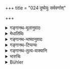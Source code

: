 +++
title = "024 दुष्येयुः सर्ववर्णाश्"

+++

<details><summary>गङ्गानथ-मूलानुवादः</summary>

All the castes would become corrupt, all barriers would be broken through, and there would be disruption among all the regions,—if there were any mistakes in regard to punishment.—(24).
</details>

<details><summary>मेधातिथिः</summary>

**दण्डस्य विभ्रमो** ऽकरणम् अन्यायेन वा करणम् । तस्मिन् सति **सर्ववर्णा दुष्येयुः**, इतरेतरस्त्रीगमनेन संकरप्रवृत्तेः । **सेतवो** मर्यादाः, ताः **सर्वा भिद्येरन्** । सर्वमर्यादापरिलोपः स्याद् इत्य् अर्थः । ब्राह्मणाश् च शूद्रवद् वर्तेरन्, शूद्राश् च ब्राःमणवत् । अतश् च **सर्वलोकप्रकोपः** स्यात् । त्रयो ऽपि लोका इतरेतरं वृष्ट्यातपादिना नोपकुर्युः ॥ ७.२४ ॥
</details>

<details><summary>गङ्गानथ-भाष्यानुवादः</summary>

‘*Mistakes regarding punishment*’—*i.e*., its non-infliction, or its infliction in an unlawful manner. If there were any such, then ‘*all the castes would become corrupt*’; as unrestricted intercourse would lead to a confusion of castes.

‘*Barriers*’— bounds—‘*would be broken through*’;—all restrictions would disappear; *Brāhmaṇas* would behave like *Śūdras* and *Śūdras* like
*Brāhmaṇas*. In this manner ‘*there would be disruption among all
regions*;—*i.e*., the three regions would not help each other by imparting rain, heat and the rest.—(24)
</details>

<details><summary>गङ्गानथ-टिप्पन्यः</summary>

This verse is quoted in *Vīramitrodaya* (Rājanīti, p. 286), which adds the following notes:—‘*Duṣyeyuḥ*’—‘men of the lower castes would have intercourse with women of the higher ones and thus give birth to improperly *mixed-castes* ’; and on this same account ‘all bounds of propriety indicated by the scriptures would be broken down.’ It is quoted again on p. 293;—and in *Vivādacintāmaṇi* (p. 263), which explains ‘*vibhrama*’ as ‘non-infliction’ or ‘wrong infliction’ (of punishment).
</details>

<details><summary>गङ्गानथ-तुल्य-वाक्यानि</summary>

*Śukranīti* (1.50).—‘The king should make his subjects acquire the habit
of sticking to their own duty; he himself should stick to his own Dharma’
</details>

<details><summary>भारुचिः</summary>

अधार्यमाणे न्यायन् दण्डे वर्णनिमित्ता धर्मा **दुष्येयुः** । ये च धर्मार्थकाम**सेतवः** ते च **भुद्येरन्** । किं बहुना, कः शक्नोति भगवन्तं दण्डं धर्मनामानं व्यवस्थाकारिणं बहुगुणत्वात् स्तोतुम् ॥ ७.२४ ॥
</details>

<details><summary>Bühler</summary>

024	All castes (varna) would be corrupted (by intermixture), all barriers would be broken through, and all men would rage (against each other) in consequence of mistakes with respect to punishment.
</details>

